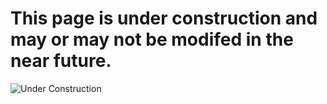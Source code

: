 # This page is under construction and may or may not be modifed in the near future.
![Under Construction](https://t4.ftcdn.net/jpg/00/89/02/67/360_F_89026793_eyw5a7WCQE0y1RHsizu41uhj7YStgvAA.jpg)